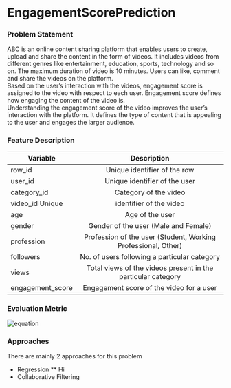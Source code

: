 # EngagementScorePrediction

### Problem Statement

ABC is an online content sharing platform that enables users to create, upload and share the  content in the form of videos. It includes videos from different genres like entertainment,  education, sports, technology and so on. The maximum duration of video is 10 minutes. 
Users can like, comment and share the videos on the platform.  
Based on the user’s interaction with the videos, engagement score is assigned to the video  with respect to each user. Engagement score defines how engaging the content of the video  is.  
Understanding the engagement score of the video improves the user’s interaction with the  platform. It defines the type of content that is appealing to the user and engages the larger  audience. 

### Feature Description

|Variable|Description|
| -------------- |:-------------:|
|row_id          | Unique identifier of the row|
|user_id         | Unique identifier of the user|
|category_id     |	Category of the video|
|video_id	Unique | identifier of the video|
|age             |	Age of the user|
|gender          |	Gender of the user (Male and Female)|
|profession      |	Profession of the user (Student, Working Professional, Other)|
|followers       |	No. of users following a particular category|
|views           |	Total views of the videos present in the particular category|
|engagement_score|	Engagement score of the video for a user|


### Evaluation Metric

![equation](https://bit.ly/3I7mol0)

### Approaches

There are mainly 2 approaches for this problem
* Regression
** Hi
* Collaborative Filtering
